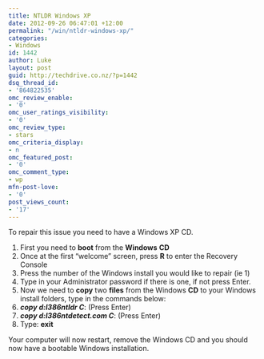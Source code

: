 ```yaml
---
title: NTLDR Windows XP
date: 2012-09-26 06:47:01 +12:00
permalink: "/win/ntldr-windows-xp/"
categories:
- Windows
id: 1442
author: Luke
layout: post
guid: http://techdrive.co.nz/?p=1442
dsq_thread_id:
- '864822535'
omc_review_enable:
- '0'
omc_user_ratings_visibility:
- '0'
omc_review_type:
- stars
omc_criteria_display:
- n
omc_featured_post:
- '0'
omc_comment_type:
- wp
mfn-post-love:
- '0'
post_views_count:
- '17'
---
```


To repair this issue you need to have a Windows XP CD.

<ol start="1">
  <li>
    First you need to <strong>boot</strong> from the <strong>Windows</strong> <strong>CD</strong>
  </li>
  <li>
    Once at the first “welcome” screen, press <strong>R</strong> to enter the Recovery Console
  </li>
  <li>
    Press the number of the Windows install you would like to repair (ie 1)
  </li>
  <li>
    Type in your Administrator password if there is one, if not press Enter.
  </li>
  <li>
    Now we need to <strong>copy</strong> two <strong>files</strong> from the Windows <strong>CD</strong> to your Windows install folders, type in the commands below:
  </li>
  <li>
    <strong><em>copy d:I386ntldr C</em></strong>: (Press Enter)
  </li>
  <li>
    <strong><em>copy d:I386ntdetect.com C</em></strong>: (Press Enter)
  </li>
  <li>
    Type: <strong>exit</strong>
  </li>
</ol>

Your computer will now restart, remove the Windows CD and you should now have a bootable Windows installation.
